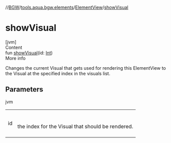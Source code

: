 //[BGW](../../../index.md)/[tools.aqua.bgw.elements](../index.md)/[ElementView](index.md)/[showVisual](show-visual.md)



# showVisual  
[jvm]  
Content  
fun [showVisual](show-visual.md)(id: [Int](https://kotlinlang.org/api/latest/jvm/stdlib/kotlin/-int/index.html))  
More info  


Changes the current Visual that gets used for rendering this ElementView to the Visual at the specified index in the visuals list.



## Parameters  
  
jvm  
  
| | |
|---|---|
| <a name="tools.aqua.bgw.elements/ElementView/showVisual/#kotlin.Int/PointingToDeclaration/"></a>id| <a name="tools.aqua.bgw.elements/ElementView/showVisual/#kotlin.Int/PointingToDeclaration/"></a><br><br>the index for the Visual that should be rendered.<br><br>|
  
  



